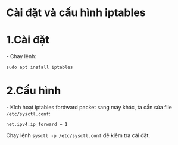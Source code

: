 # Cài đặt và cấu hình iptables


# 1.Cài đặt
\- Chạy lệnh:  
```
sudo apt install iptables
```

# 2.Cấu hình
\- Kích hoạt iptables fordward packet sang máy khác, ta cần sửa file `/etc/sysctl.conf`:  
```
net.ipv4.ip_forward = 1
```

Chạy lệnh `sysctl -p /etc/sysctl.conf` để kiểm tra cài đặt.









